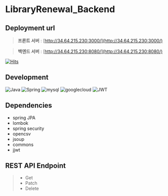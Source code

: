 # LibraryRenewal_Backend

## Deployment url

> **프론트 서버** : [http://34.64.215.230:3000/](http://34.64.215.230:3000/)<br>

> **백엔드 서버** : [http://34.64.215.230:8080/](http://34.64.215.230:8080/)<br>

[![Hits](https://hits.seeyoufarm.com/api/count/incr/badge.svg?url=https%3A%2F%2Fgithub.com%2FVoluntain-SKKU%2FLibraryRenewal_backend&count_bg=%2379C83D&title_bg=%23555555&icon=&icon_color=%23E7E7E7&title=hits&edge_flat=false)](https://hits.seeyoufarm.com)

## Development
![Java](https://img.shields.io/badge/java-%23ED8B00.svg?style=for-the-badge&logo=java&logoColor=white)
![Spring](https://img.shields.io/badge/spring-%236DB33F.svg?style=for-the-badge&logo=spring&logoColor=white)
![mysql](https://img.shields.io/badge/mysql-4479A1?style=for-the-badge&logo=mariadb&logoColor=white)
![googlecloud](https://img.shields.io/badge/googlecloud-4285F4.svg?style=for-the-badge&logo=googlecloud&logoColor=white)
![JWT](https://img.shields.io/badge/JWT-black?style=for-the-badge&logo=JSON%20web%20tokens)

## Dependencies
- spring JPA
- lombok
- spring security
- opencsv
- jsoup
- commons
- jjwt

## REST API Endpoint
> - Get
> - Patch
> - Delete
